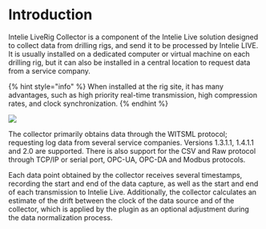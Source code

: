 # Introduction

Intelie LiveRig Collector is a component of the Intelie Live solution designed to collect data from drilling rigs, and send it to be processed by Intelie LIVE. It is usually installed on a dedicated computer or virtual machine on each drilling rig, but it can also be installed in a central location to request data from a service company.

{% hint style="info" %}
When installed at the rig site, it has many advantages, such as high priority real-time transmission, high compression rates, and clock synchronization.
{% endhint %}

![](https://lh4.googleusercontent.com/MPecYS1S-WZ17EFA3fEhUms05m8FrdLzYm\_aRKAv0tMTSgML\_5N0xeIeRkePRDS29SLjgoDcE4b853K22V5F-Lq0EPhpL281ientTVuImNFakZJuGdH43LWie6MMGRmpEkNnZNVM)

The collector primarily obtains data through the WITSML protocol; requesting log data from several service companies. Versions 1.3.1.1, 1.4.1.1 and 2.0 are supported. There is also support for the CSV and Raw protocol through TCP/IP or serial port, OPC-UA, OPC-DA and Modbus protocols.

Each data point obtained by the collector receives several timestamps, recording the start and end of the data capture, as well as the start and end of each transmission to Intelie Live. Additionally, the collector calculates an estimate of the drift between the clock of the data source and of the collector, which is applied by the plugin as an optional adjustment during the data normalization process.
